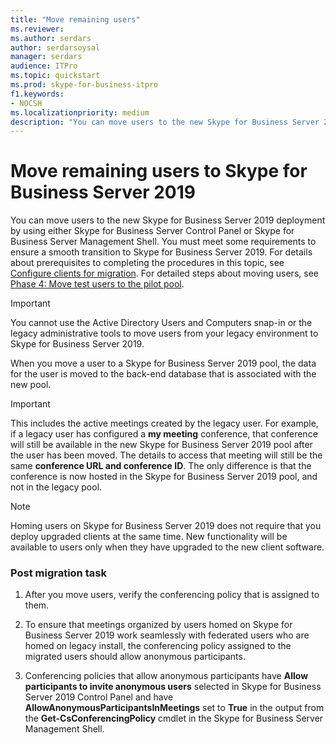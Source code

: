 ```yaml
---
title: "Move remaining users"
ms.reviewer: 
ms.author: serdars
author: serdarsoysal
manager: serdars
audience: ITPro
ms.topic: quickstart
ms.prod: skype-for-business-itpro
f1.keywords:
- NOCSH
ms.localizationpriority: medium
description: "You can move users to the new Skype for Business Server 2019 deployment by using either Skype for Business Server Control Panel or Skype for Business Server Management Shell. You must meet some requirements to ensure a smooth transition to Skype for Business Server 2019. For details about prerequisites to completing the procedures in this topic, see Configure clients for migration. For detailed steps about moving users, see Phase 4: Move test users to the pilot pool."
---
```


# Move remaining users to Skype for Business Server 2019

You can move users to the new Skype for Business Server 2019 deployment by using either Skype for Business Server Control Panel or Skype for Business Server Management Shell. You must meet some requirements to ensure a smooth transition to Skype for Business Server 2019. For details about prerequisites to completing the procedures in this topic, see [Configure clients for migration](configure-clients-for-migration.md). For detailed steps about moving users, see [Phase 4: Move test users to the pilot pool](phase-4-move-test-users-to-the-pilot-pool.md).
  
> [!IMPORTANT]
> You cannot use the Active Directory Users and Computers snap-in or the legacy administrative tools to move users from your legacy environment to Skype for Business Server 2019. 
  
When you move a user to a Skype for Business Server 2019 pool, the data for the user is moved to the back-end database that is associated with the new pool. 
  
> [!IMPORTANT]
> This includes the active meetings created by the legacy user. For example, if a legacy user has configured a **my meeting** conference, that conference will still be available in the new Skype for Business Server 2019 pool after the user has been moved. The details to access that meeting will still be the same **conference URL and conference ID**. The only difference is that the conference is now hosted in the Skype for Business Server 2019 pool, and not in the legacy pool. 
  
> [!NOTE]
> Homing users on Skype for Business Server 2019 does not require that you deploy upgraded clients at the same time. New functionality will be available to users only when they have upgraded to the new client software. 
  
### Post migration task

1. After you move users, verify the conferencing policy that is assigned to them. 
    
2. To ensure that meetings organized by users homed on Skype for Business Server 2019 work seamlessly with federated users who are homed on legacy install, the conferencing policy assigned to the migrated users should allow anonymous participants.
    
3. Conferencing policies that allow anonymous participants have **Allow participants to invite anonymous users** selected in Skype for Business Server 2019 Control Panel and have **AllowAnonymousParticipantsInMeetings** set to **True** in the output from the **Get-CsConferencingPolicy** cmdlet in the Skype for Business Server Management Shell. 
    
<!-- 4. For details about configuring conferencing policy by using Skype for Business Server Management Shell, see 
 [Set-CsConferencingPolicy](../../lync-server-management-shell/lync-server-2013-cmdlets-by-category/set-csconferencingpolicy.md) in the Skype for Business Server Management Shell documentation.  -->
    

